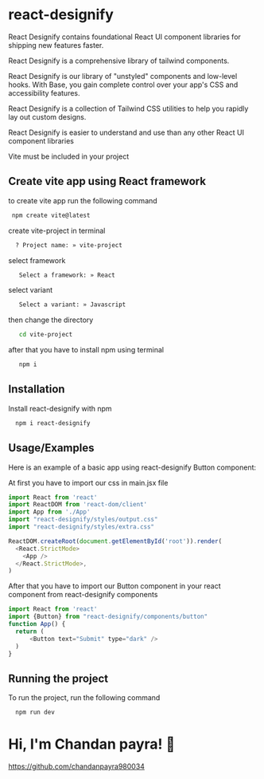 
# react-designify

React Designify contains foundational React UI component libraries for shipping new features faster.

React Designify is a comprehensive library of tailwind components.

React Designify is our library of "unstyled" components and low-level hooks. With Base, you gain complete control over your app's CSS and accessibility features.

React Designify is a collection of Tailwind CSS utilities to help you rapidly lay out custom designs.

React Designify is easier to understand and use than any other React UI component libraries

Vite must be included in your project


## Create vite app using React framework
to create vite app run the following command

```bash
 npm create vite@latest
```

create vite-project in terminal

```bash
  ? Project name: » vite-project
```

select framework

```bash
   Select a framework: » React
```

select variant

```bash
   Select a variant: » Javascript
```
then change the directory

```bash
   cd vite-project
```
after that you have to install npm using terminal

```bash
   npm i
```


## Installation

Install react-designify with npm

```bash
  npm i react-designify
```
    
## Usage/Examples
Here is an example of a basic app using react-designify Button component:

At first you have to import our css in main.jsx file
```javascript
import React from 'react'
import ReactDOM from 'react-dom/client'
import App from './App'
import "react-designify/styles/output.css"
import "react-designify/styles/extra.css"

ReactDOM.createRoot(document.getElementById('root')).render(
  <React.StrictMode>
    <App />
  </React.StrictMode>,
)
```
After that you have to import our Button component in your react component from react-designify components
```javascript
import React from 'react'
import {Button} from "react-designify/components/button"
function App() {
  return (
      <Button text="Submit" type="dark" />
  )
}
```


## Running the project

To run the project, run the following command

```bash
  npm run dev
```


# Hi, I'm Chandan payra! 👋
https://github.com/chandanpayra980034


